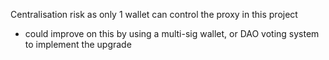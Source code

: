 Centralisation risk as only 1 wallet can control the proxy in this project 
- could improve on this by using a multi-sig wallet, or DAO voting system to implement the upgrade
